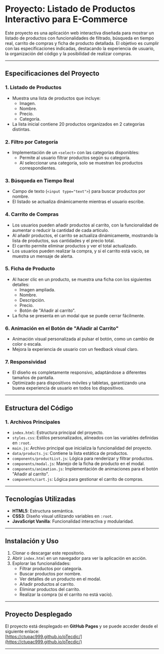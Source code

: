 # Proyecto: Listado de Productos Interactivo para E-Commerce

Este proyecto es una aplicación web interactiva diseñada para mostrar un listado de productos con funcionalidades de filtrado, búsqueda en tiempo real, carrito de compras y ficha de producto detallada. El objetivo es cumplir con las especificaciones indicadas, destacando la experiencia de usuario, la organización del código y la posibilidad de realizar compras.

---

## **Especificaciones del Proyecto**

### **1. Listado de Productos**
- Muestra una lista de productos que incluye:
  - Imagen.
  - Nombre.
  - Precio.
  - Categoría.
- La lista inicial contiene 20 productos organizados en 2 categorías distintas.

### **2. Filtro por Categoría**
- Implementación de un `<select>` con las categorías disponibles:
  - Permite al usuario filtrar productos según su categoría.
  - Al seleccionar una categoría, solo se muestran los productos correspondientes.

### **3. Búsqueda en Tiempo Real**
- Campo de texto (`<input type="text">`) para buscar productos por nombre.
- El listado se actualiza dinámicamente mientras el usuario escribe.

### **4. Carrito de Compras**
- Los usuarios pueden añadir productos al carrito, con la funcionalidad de aumentar o reducir la cantidad de cada artículo.
- Al añadir productos, el carrito se actualiza dinámicamente, mostrando la lista de productos, sus cantidades y el precio total.
- El carrito permite eliminar productos y ver el total actualizado.
- Los usuarios pueden realizar la compra, y si el carrito está vacío, se muestra un mensaje de alerta.

### **5. Ficha de Producto**
- Al hacer clic en un producto, se muestra una ficha con los siguientes detalles:
  - Imagen ampliada.
  - Nombre.
  - Descripción.
  - Precio.
  - Botón de "Añadir al carrito".
- La ficha se presenta en un modal que se puede cerrar fácilmente.

### **6. Animación en el Botón de "Añadir al Carrito"**
- Animación visual personalizada al pulsar el botón, como un cambio de color o escala.
- Mejora la experiencia de usuario con un feedback visual claro.

### **7. Responsividad**
- El diseño es completamente responsivo, adaptándose a diferentes tamaños de pantalla.
- Optimizado para dispositivos móviles y tabletas, garantizando una buena experiencia de usuario en todos los dispositivos.

---

## **Estructura del Código**

### **1. Archivos Principales**
- `index.html`: Estructura principal del proyecto.
- `styles.css`: Estilos personalizados, alineados con las variables definidas en `:root`.
- `main.js`: Archivo principal que inicializa la funcionalidad del proyecto.
- `data/products.js`: Contiene la lista estática de productos.
- `components/productList.js`: Lógica para renderizar y filtrar productos.
- `components/modal.js`: Manejo de la ficha de producto en el modal.
- `components/animation.js`: Implementación de animaciones para el botón "Añadir al carrito".
- `components/cart.js`: Lógica para gestionar el carrito de compras.

---

## **Tecnologías Utilizadas**
- **HTML5**: Estructura semántica.
- **CSS3**: Diseño visual utilizando variables en `:root`.
- **JavaScript Vanilla**: Funcionalidad interactiva y modularidad.

---

## **Instalación y Uso**

1. Clonar o descargar este repositorio.
2. Abrir `index.html` en un navegador para ver la aplicación en acción.
3. Explorar las funcionalidades:
   - Filtrar productos por categoría.
   - Buscar productos por nombre.
   - Ver detalles de un producto en el modal.
   - Añadir productos al carrito.
   - Eliminar productos del carrito.
   - Realizar la compra (si el carrito no está vacío).

---

## **Proyecto Desplegado**

El proyecto está desplegado en **GitHub Pages** y se puede acceder desde el siguiente enlace:  
[https://ctupac999.github.io/pTecdic/](https://ctupac999.github.io/pTecdic/)

--- 
